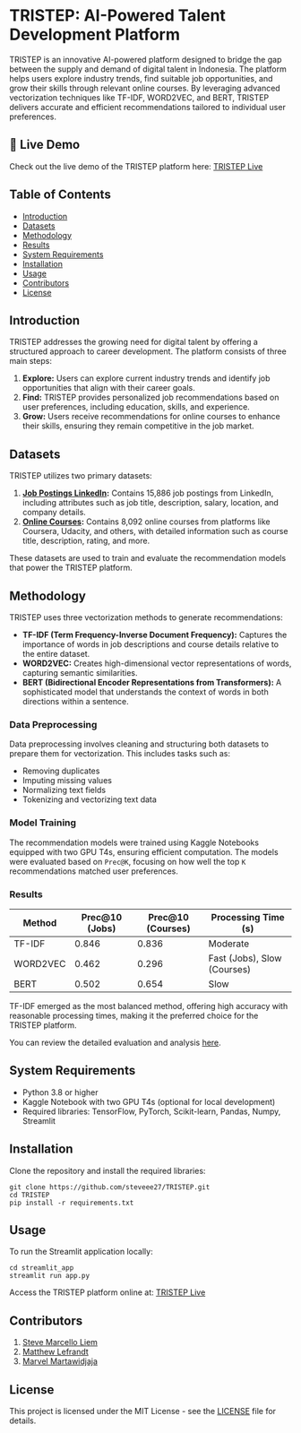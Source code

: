 # TRISTEP: AI-Powered Talent Development Platform

TRISTEP is an innovative AI-powered platform designed to bridge the gap between the supply and demand of digital talent in Indonesia. The platform helps users explore industry trends, find suitable job opportunities, and grow their skills through relevant online courses. By leveraging advanced vectorization techniques like TF-IDF, WORD2VEC, and BERT, TRISTEP delivers accurate and efficient recommendations tailored to individual user preferences.

## 🚀 Live Demo

Check out the live demo of the TRISTEP platform here: [TRISTEP Live](https://tristep.streamlit.app/)

## Table of Contents

- [Introduction](#introduction)
- [Datasets](#datasets)
- [Methodology](#methodology)
- [Results](#results)
- [System Requirements](#system-requirements)
- [Installation](#installation)
- [Usage](#usage)
- [Contributors](#contributors)
- [License](#license)

## Introduction

TRISTEP addresses the growing need for digital talent by offering a structured approach to career development. The platform consists of three main steps:

1. **Explore:** Users can explore current industry trends and identify job opportunities that align with their career goals.
2. **Find:** TRISTEP provides personalized job recommendations based on user preferences, including education, skills, and experience.
3. **Grow:** Users receive recommendations for online courses to enhance their skills, ensuring they remain competitive in the job market.

## Datasets

TRISTEP utilizes two primary datasets:

1. **[Job Postings LinkedIn](https://www.kaggle.com/code/enricofindley/linkedin-job-postings-2023-data-analysis):** Contains 15,886 job postings from LinkedIn, including attributes such as job title, description, salary, location, and company details.
2. **[Online Courses](https://www.kaggle.com/code/enricofindley/linkedin-job-postings-2023-data-analysis):** Contains 8,092 online courses from platforms like Coursera, Udacity, and others, with detailed information such as course title, description, rating, and more.

These datasets are used to train and evaluate the recommendation models that power the TRISTEP platform.

## Methodology

TRISTEP uses three vectorization methods to generate recommendations:

- **TF-IDF (Term Frequency-Inverse Document Frequency):** Captures the importance of words in job descriptions and course details relative to the entire dataset.
- **WORD2VEC:** Creates high-dimensional vector representations of words, capturing semantic similarities.
- **BERT (Bidirectional Encoder Representations from Transformers):** A sophisticated model that understands the context of words in both directions within a sentence.

### Data Preprocessing

Data preprocessing involves cleaning and structuring both datasets to prepare them for vectorization. This includes tasks such as:

- Removing duplicates
- Imputing missing values
- Normalizing text fields
- Tokenizing and vectorizing text data

### Model Training

The recommendation models were trained using Kaggle Notebooks equipped with two GPU T4s, ensuring efficient computation. The models were evaluated based on `Prec@K`, focusing on how well the top `K` recommendations matched user preferences.

### Results

| Method   | Prec@10 (Jobs) | Prec@10 (Courses) | Processing Time (s) |
|----------|----------------|-------------------|---------------------|
| TF-IDF   | 0.846          | 0.836             | Moderate            |
| WORD2VEC | 0.462          | 0.296             | Fast (Jobs), Slow (Courses) |
| BERT     | 0.502          | 0.654             | Slow                |

TF-IDF emerged as the most balanced method, offering high accuracy with reasonable processing times, making it the preferred choice for the TRISTEP platform.

You can review the detailed evaluation and analysis [here](https://www.kaggle.com/code/enricofindley/linkedin-job-postings-2023-data-analysis).

## System Requirements

- Python 3.8 or higher
- Kaggle Notebook with two GPU T4s (optional for local development)
- Required libraries: TensorFlow, PyTorch, Scikit-learn, Pandas, Numpy, Streamlit

## Installation

Clone the repository and install the required libraries:
```
git clone https://github.com/steveee27/TRISTEP.git
cd TRISTEP
pip install -r requirements.txt
```

## Usage

To run the Streamlit application locally:
```
cd streamlit_app
streamlit run app.py
```
Access the TRISTEP platform online at: [TRISTEP Live](https://tristep.streamlit.app/)

## Contributors
1. [Steve Marcello Liem](https://github.com/steveee27)
2. [Matthew Lefrandt](https://github.com/MatthewLefrandt)
3. [Marvel Martawidjaja](https://github.com/marvelm69)

## License
This project is licensed under the MIT License - see the [LICENSE](https://github.com/steveee27/TRISTEP/blob/main/LICENSE) file for details.
